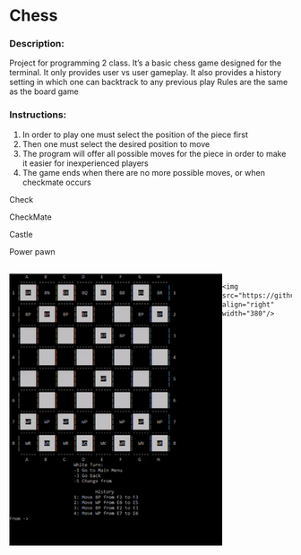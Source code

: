 # Chess


### Description:
  Project for programming 2 class.
  It’s a basic chess game designed for the terminal.
  It only provides user vs user gameplay.
  It also provides a history setting in which one can backtrack to any previous play
  Rules are the same as the board game
  
  
 ### Instructions:
  1. In order to play one must select the position of the piece first
  2. Then one must select the desired position to move
  3. The program will offer all possible moves for the piece in order to make it easier for inexperienced players 
  4. The game ends when there are no more possible moves, or when checkmate occurs
  
  Check
 
 CheckMate
 
 Castle
 
 Power pawn
 
 <br/>

 <!--<div align="left" width="400" >-->
  <!--<h3>Peon al paso & Taking a piece </h3>-->
   <img src="https://github.com/Jcvarela/Chess/blob/master/images/finish.gif" align="left" width="380"/>

 
 <!--<div align="right" width="400" >-->
   <!--<h3 align="right"> Other </h3>-->
    <img src="https://github.com/Jcvarela/Chess/blob/master/images/finish.gif" align="right"  width="380"/>

 

 
 
 

